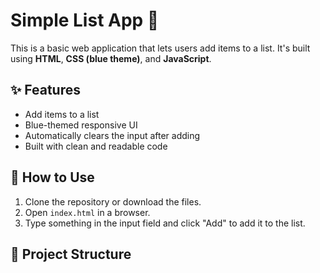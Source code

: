 # Simple List App 📝

This is a basic web application that lets users add items to a list. It's built using **HTML**, **CSS (blue theme)**, and **JavaScript**.

## ✨ Features

- Add items to a list
- Blue-themed responsive UI
- Automatically clears the input after adding
- Built with clean and readable code

## 🚀 How to Use

1. Clone the repository or download the files.
2. Open `index.html` in a browser.
3. Type something in the input field and click "Add" to add it to the list.

## 📁 Project Structure

